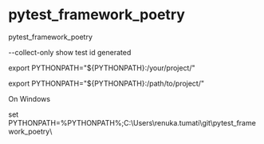 # pytest_framework_poetry
pytest_framework_poetry


--collect-only show test id generated

export PYTHONPATH="${PYTHONPATH}:/your/project/"

export PYTHONPATH="${PYTHONPATH}:/path/to/project/"


On Windows

set PYTHONPATH=%PYTHONPATH%;C:\Users\renuka.tumati\git\pytest_framework_poetry\
